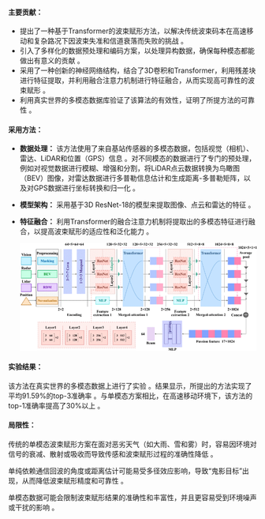 #### 主要贡献：

- 提出了一种基于Transformer的波束赋形方法，以解决传统波束码本在高速移动和复杂路况下因波束失准和信道衰落而失败的挑战 。
- 引入了多样化的数据预处理和编码方案，以处理异构数据，确保每种模态都能做出有意义的贡献 。
- 采用了一种创新的神经网络结构，结合了3D卷积和Transformer，利用残差块进行特征提取，并利用融合注意力机制进行特征融合，从而实现高可靠性的波束赋形 。
- 利用真实世界的多模态数据库验证了该算法的有效性，证明了所提方法的可靠性 。

#### 采用方法：

- **数据处理：** 该方法使用了来自基站传感器的多模态数据，包括视觉（相机）、雷达、LiDAR和位置（GPS）信息 。对不同模态的数据进行了专门的预处理，例如对视觉数据进行模糊、增强和分割，将LiDAR点云数据转换为鸟瞰图（BEV）图像，对雷达数据进行多普勒信息估计和生成距离-多普勒矩阵，以及对GPS数据进行坐标转换和归一化 。

- **模型架构：** 采用基于3D ResNet-18的模型来提取图像、点云和雷达的特征 。

- **特征融合：** 利用Transformer的融合注意力机制将提取出的多模态特征进行融合，以提高波束赋形的适应性和泛化能力 。

  ![](./img/14_1.gif)

#### 实验结果：

该方法在真实世界的多模态数据上进行了实验 。结果显示，所提出的方法实现了平均91.59%的top-3准确率 。与单模态方案相比，在高速移动环境下，该方法的top-1准确率提高了30%以上 。

#### 局限性：

传统的单模态波束赋形方案在面对恶劣天气（如大雨、雪和雾）时，容易因环境对信号的衰减、散射或吸收而导致传感和波束赋形过程的准确性降低 。

单纯依赖通信回波的角度或距离估计可能易受多径效应影响，导致“鬼影目标”出现，从而降低波束赋形精度和可靠性 。

单模态数据可能会限制波束赋形结果的准确性和丰富性，并且更容易受到环境噪声或干扰的影响 。